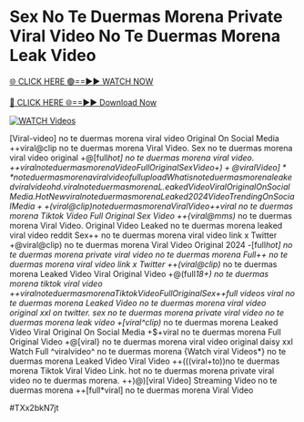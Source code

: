 # Sex No Te Duermas Morena Private Viral Video No Te Duermas Morena Leak Video


[🌐 CLICK HERE 🟢==►► WATCH NOW](https://gitload.pages.dev/)

[🔴 CLICK HERE 🌐==►► Download Now](https://gitload.pages.dev/)

[![WATCH Videos](https://i.imgur.com/dJHk4Zq.gif)](https://gitload.pages.dev/)



























[Viral-video] no te duermas morena viral video Original On Social Media
++viral@clip no te duermas morena Viral Video. Sex no te duermas morena viral video original
+@[full*hot] no te duermas morena viral video. +$+viral no te duermas morena Video Full Original Sex Video
+)+@viral Video]** no te duermas morena viral video full upload
What is no te duermas morena leaked viral video hd.
viral no te duermas morena L.eaked Video Viral Original On Social Media. {Hot New viral} no te duermas morena Leaked 2024 Video Trending On Social Media ++(viral@clip) no te duermas morena Viral Video
+$+viral no te duermas morena Tiktok Video Full Original Sex Video
++{viral@mms)* no te duermas morena Viral Video. Original Video Leaked no te duermas morena leaked viral video reddit
Sex++ no te duermas morena viral video link x Twitter
+@viral@clip) no te duermas morena Viral Video Original 2024
-[full*hot] no te duermas morena private viral video no te duermas morena
Full++ no te duermas morena viral video link x Twitter
++(viral@clip)* no te duermas morena Leaked Video Viral Original Video +@(full*18+) no te duermas morena tiktok viral video +$+viral no te duermas morena Tiktok Video Full Original Sex +$+full videos viral no te duermas morena Leaked Video
no te duermas morena viral video original xxl on twitter. sex no te duermas morena private viral video no te duermas morena leak video
+[viral^clip)* no te duermas morena Leaked Video Viral Original On Social Media
+$+viral no te duermas morena Full Original Video +@[viral} no te duermas morena viral video original daisy xxl Watch Full ^viralvideo^ no te duermas morena
{Watch viral Videos*} no te duermas morena Leaked Video Viral Video
++(((viral+to))no te duermas morena Tiktok Viral Video Link.
hot no te duermas morena private viral video no te duermas morena. ++)@)[viral Video] Streaming Video no te duermas morena ++[full*viral] no te duermas morena Viral Video


#TXx2bkN7jt
